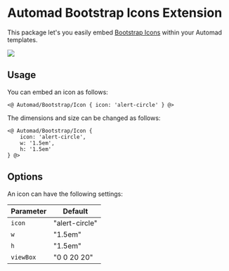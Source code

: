 # Automad Bootstrap Icons Extension

This package let's you easily embed [Bootstrap Icons](https://icons.getbootstrap.com) within your Automad templates.

![](https://user-images.githubusercontent.com/98681/77025215-bea36900-694d-11ea-9f2d-68485c4a2543.png)

## Usage

You can embed an icon as follows:

	<@ Automad/Bootstrap/Icon { icon: 'alert-circle' } @>

The dimensions and size can be changed as follows:

	<@ Automad/Bootstrap/Icon {
	    icon: 'alert-circle',
	    w: '1.5em',
	    h: '1.5em'
	} @>

## Options

An icon can have the following settings:

| Parameter | Default |
|--------|----------------|
| `icon` | "alert-circle" |
| `w` |  "1.5em" |
| `h` | "1.5em" |
| `viewBox` | "0 0 20 20" |

